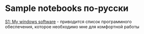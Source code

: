 ﻿# Sample notebooks по-русски

[S1: My windows software](http://nbviewer.ipython.org/github/whitehorn/sample/blob/master/My_Soft.ipynb) - приводится список программного обеспечения, которое необходимо мне для комфортной работы 


